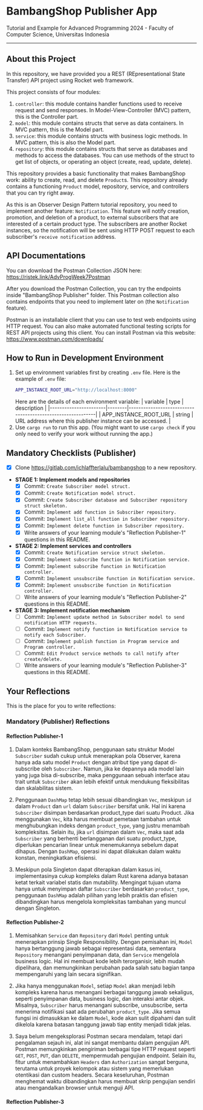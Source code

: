 # BambangShop Publisher App
Tutorial and Example for Advanced Programming 2024 - Faculty of Computer Science, Universitas Indonesia

---

## About this Project
In this repository, we have provided you a REST (REpresentational State Transfer) API project using Rocket web framework.

This project consists of four modules:
1.  `controller`: this module contains handler functions used to receive request and send responses.
    In Model-View-Controller (MVC) pattern, this is the Controller part.
2.  `model`: this module contains structs that serve as data containers.
    In MVC pattern, this is the Model part.
3.  `service`: this module contains structs with business logic methods.
    In MVC pattern, this is also the Model part.
4.  `repository`: this module contains structs that serve as databases and methods to access the databases.
    You can use methods of the struct to get list of objects, or operating an object (create, read, update, delete).

This repository provides a basic functionality that makes BambangShop work: ability to create, read, and delete `Product`s.
This repository already contains a functioning `Product` model, repository, service, and controllers that you can try right away.

As this is an Observer Design Pattern tutorial repository, you need to implement another feature: `Notification`.
This feature will notify creation, promotion, and deletion of a product, to external subscribers that are interested of a certain product type.
The subscribers are another Rocket instances, so the notification will be sent using HTTP POST request to each subscriber's `receive notification` address.

## API Documentations

You can download the Postman Collection JSON here: https://ristek.link/AdvProgWeek7Postman

After you download the Postman Collection, you can try the endpoints inside "BambangShop Publisher" folder.
This Postman collection also contains endpoints that you need to implement later on (the `Notification` feature).

Postman is an installable client that you can use to test web endpoints using HTTP request.
You can also make automated functional testing scripts for REST API projects using this client.
You can install Postman via this website: https://www.postman.com/downloads/

## How to Run in Development Environment
1.  Set up environment variables first by creating `.env` file.
    Here is the example of `.env` file:
    ```bash
    APP_INSTANCE_ROOT_URL="http://localhost:8000"
    ```
    Here are the details of each environment variable:
    | variable              | type   | description                                                |
    |-----------------------|--------|------------------------------------------------------------|
    | APP_INSTANCE_ROOT_URL | string | URL address where this publisher instance can be accessed. |
2.  Use `cargo run` to run this app.
    (You might want to use `cargo check` if you only need to verify your work without running the app.)

## Mandatory Checklists (Publisher)
-   [x] Clone https://gitlab.com/ichlaffterlalu/bambangshop to a new repository.
-   **STAGE 1: Implement models and repositories**
    -   [x] Commit: `Create Subscriber model struct.`
    -   [x] Commit: `Create Notification model struct.`
    -   [x] Commit: `Create Subscriber database and Subscriber repository struct skeleton.`
    -   [x] Commit: `Implement add function in Subscriber repository.`
    -   [x] Commit: `Implement list_all function in Subscriber repository.`
    -   [x] Commit: `Implement delete function in Subscriber repository.`
    -   [x] Write answers of your learning module's "Reflection Publisher-1" questions in this README.
-   **STAGE 2: Implement services and controllers**
    -   [x] Commit: `Create Notification service struct skeleton.`
    -   [x] Commit: `Implement subscribe function in Notification service.`
    -   [x] Commit: `Implement subscribe function in Notification controller.`
    -   [x] Commit: `Implement unsubscribe function in Notification service.`
    -   [x] Commit: `Implement unsubscribe function in Notification controller.`
    -   [ ] Write answers of your learning module's "Reflection Publisher-2" questions in this README.
-   **STAGE 3: Implement notification mechanism**
    -   [ ] Commit: `Implement update method in Subscriber model to send notification HTTP requests.`
    -   [ ] Commit: `Implement notify function in Notification service to notify each Subscriber.`
    -   [ ] Commit: `Implement publish function in Program service and Program controller.`
    -   [ ] Commit: `Edit Product service methods to call notify after create/delete.`
    -   [ ] Write answers of your learning module's "Reflection Publisher-3" questions in this README.

## Your Reflections
This is the place for you to write reflections:

### Mandatory (Publisher) Reflections

#### Reflection Publisher-1
1. Dalam konteks BambangShop, penggunaan satu struktur Model `Subscriber` sudah cukup untuk menerapkan pola Observer, karena hanya ada satu model `Product` dengan atribut tipe yang dapat di-subscribe oleh `Subscriber`. Namun, jika ke depannya ada model lain yang juga bisa di-subscribe, maka penggunaan sebuah interface atau trait untuk `Subscriber` akan lebih efektif untuk mendukung fleksibilitas dan skalabilitas sistem.  

2. Penggunaan `DashMap` tetap lebih sesuai dibandingkan `Vec`, meskipun `id` dalam `Product` dan `url` dalam `Subscriber` bersifat unik. Hal ini karena `Subscriber` disimpan berdasarkan product_type dari suatu Product. Jika menggunakan `Vec`, kita harus membuat pemetaan tambahan untuk menghubungkan indeks dengan `product_type`, yang justru menambah kompleksitas. Selain itu, jika `url` disimpan dalam `Vec`, maka saat ada `Subscriber` yang berhenti berlangganan dari suatu product_type, diperlukan pencarian linear untuk menemukannya sebelum dapat dihapus. Dengan `DashMap`, operasi ini dapat dilakukan dalam waktu konstan, meningkatkan efisiensi.  

3. Meskipun pola Singleton dapat diterapkan dalam kasus ini, implementasinya cukup kompleks dalam Rust karena adanya batasan ketat terkait variabel statis dan mutability. Mengingat tujuan utama hanya untuk menyimpan daftar `Subscriber` berdasarkan `product_type`, penggunaan `DashMap` adalah pilihan yang lebih praktis dan efisien dibandingkan harus mengelola kompleksitas tambahan yang muncul dengan Singleton.  

#### Reflection Publisher-2
1. Memisahkan `Service` dan `Repository` dari `Model` penting untuk menerapkan prinsip Single Responsibility. Dengan pemisahan ini, `Model` hanya bertanggung jawab sebagai representasi data, sementara `Repository` menangani penyimpanan data, dan `Service` mengelola business logic. Hal ini membuat kode lebih terorganisir, lebih mudah dipelihara, dan memungkinkan perubahan pada salah satu bagian tanpa mempengaruhi yang lain secara signifikan.  

2. Jika hanya menggunakan `Model`, setiap `Model` akan menjadi lebih kompleks karena harus menangani berbagai tanggung jawab sekaligus, seperti penyimpanan data, business logic, dan interaksi antar objek. Misalnya, `Subscriber` harus menangani subscribe, unsubscribe, serta menerima notifikasi saat ada perubahan `product_type`. Jika semua fungsi ini dimasukkan ke dalam `Model`, kode akan sulit dipahami dan sulit dikelola karena batasan tanggung jawab tiap entity menjadi tidak jelas.  

3. Saya belum mengeksplorasi Postman secara mendalam, tetapi dari pengalaman sejauh ini, alat ini sangat membantu dalam pengujian API. Postman memungkinkan pengiriman berbagai tipe HTTP request seperti `GET`, `POST`, `PUT`, dan `DELETE`, mempermudah pengujian endpoint. Selain itu, fitur untuk menambahkan `Headers` dan `Authorization` sangat berguna, terutama untuk proyek kelompok atau sistem yang memerlukan otentikasi dan custom headers. Secara keseluruhan, Postman menghemat waktu dibandingkan harus membuat skrip pengujian sendiri atau mengandalkan browser untuk menguji API.

#### Reflection Publisher-3
